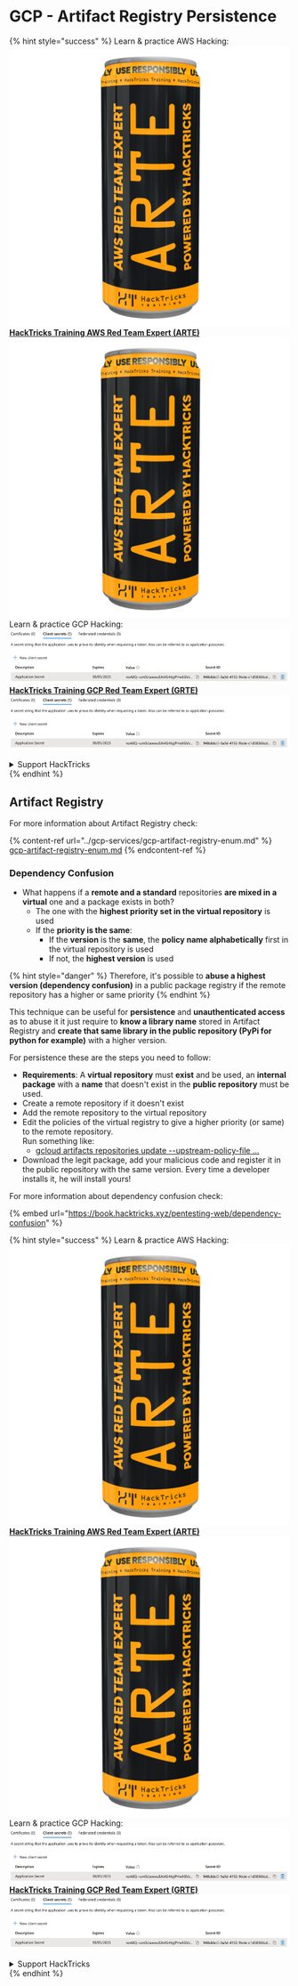# GCP - Artifact Registry Persistence

{% hint style="success" %}
Learn & practice AWS Hacking:<img src="../../../.gitbook/assets/image (1) (1).png" alt="" data-size="line">[**HackTricks Training AWS Red Team Expert (ARTE)**](https://training.hacktricks.xyz/courses/arte)<img src="../../../.gitbook/assets/image (1) (1).png" alt="" data-size="line">\
Learn & practice GCP Hacking: <img src="../../../.gitbook/assets/image (2).png" alt="" data-size="line">[**HackTricks Training GCP Red Team Expert (GRTE)**<img src="../../../.gitbook/assets/image (2).png" alt="" data-size="line">](https://training.hacktricks.xyz/courses/grte)

<details>

<summary>Support HackTricks</summary>

* Check the [**subscription plans**](https://github.com/sponsors/carlospolop)!
* **Join the** 💬 [**Discord group**](https://discord.gg/hRep4RUj7f) or the [**telegram group**](https://t.me/peass) or **follow** us on **Twitter** 🐦 [**@hacktricks\_live**](https://twitter.com/hacktricks\_live)**.**
* **Share hacking tricks by submitting PRs to the** [**HackTricks**](https://github.com/carlospolop/hacktricks) and [**HackTricks Cloud**](https://github.com/carlospolop/hacktricks-cloud) github repos.

</details>
{% endhint %}

## Artifact Registry

For more information about Artifact Registry check:

{% content-ref url="../gcp-services/gcp-artifact-registry-enum.md" %}
[gcp-artifact-registry-enum.md](../gcp-services/gcp-artifact-registry-enum.md)
{% endcontent-ref %}

### Dependency Confusion

* What happens if a **remote and a standard** repositories **are mixed in a virtual** one and a package exists in both?
  * The one with the **highest priority set in the virtual repository** is used
  * If the **priority is the same**:
    * If the **version** is the **same**, the **policy name alphabetically** first in the virtual repository is used
    * If not, the **highest version** is used

{% hint style="danger" %}
Therefore, it's possible to **abuse a highest version (dependency confusion)** in a public package registry if the remote repository has a higher or same priority
{% endhint %}

This technique can be useful for **persistence** and **unauthenticated access** as to abuse it it just require to **know a library name** stored in Artifact Registry and **create that same library in the public repository (PyPi for python for example)** with a higher version.

For persistence these are the steps you need to follow:

* **Requirements**: A **virtual repository** must **exist** and be used, an **internal package** with a **name** that doesn't exist in the **public repository** must be used.
* Create a remote repository if it doesn't exist
* Add the remote repository to the virtual repository
* Edit the policies of the virtual registry to give a higher priority (or same) to the remote repository.\
  Run something like:
  * [gcloud artifacts repositories update --upstream-policy-file ...](https://cloud.google.com/sdk/gcloud/reference/artifacts/repositories/update#--upstream-policy-file)
* Download the legit package, add your malicious code and register it in the public repository with the same version. Every time a developer installs it, he will install yours!

For more information about dependency confusion check:

{% embed url="https://book.hacktricks.xyz/pentesting-web/dependency-confusion" %}

{% hint style="success" %}
Learn & practice AWS Hacking:<img src="../../../.gitbook/assets/image (1) (1).png" alt="" data-size="line">[**HackTricks Training AWS Red Team Expert (ARTE)**](https://training.hacktricks.xyz/courses/arte)<img src="../../../.gitbook/assets/image (1) (1).png" alt="" data-size="line">\
Learn & practice GCP Hacking: <img src="../../../.gitbook/assets/image (2).png" alt="" data-size="line">[**HackTricks Training GCP Red Team Expert (GRTE)**<img src="../../../.gitbook/assets/image (2).png" alt="" data-size="line">](https://training.hacktricks.xyz/courses/grte)

<details>

<summary>Support HackTricks</summary>

* Check the [**subscription plans**](https://github.com/sponsors/carlospolop)!
* **Join the** 💬 [**Discord group**](https://discord.gg/hRep4RUj7f) or the [**telegram group**](https://t.me/peass) or **follow** us on **Twitter** 🐦 [**@hacktricks\_live**](https://twitter.com/hacktricks\_live)**.**
* **Share hacking tricks by submitting PRs to the** [**HackTricks**](https://github.com/carlospolop/hacktricks) and [**HackTricks Cloud**](https://github.com/carlospolop/hacktricks-cloud) github repos.

</details>
{% endhint %}
